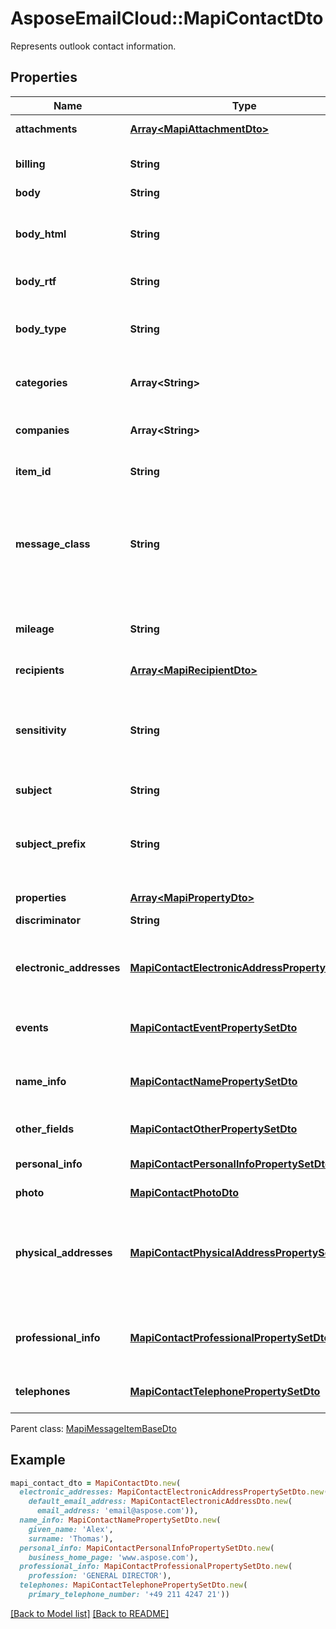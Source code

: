# AsposeEmailCloud::MapiContactDto

Represents outlook contact information.             

## Properties
Name | Type | Description | Notes
---- | ---- | ----------- | -----
**attachments** |[**Array&lt;MapiAttachmentDto&gt;**](MapiAttachmentDto.md) | Message item attachments.              | [optional] 
**billing** |**String** | Billing information associated with an item.              | [optional] 
**body** |**String** | Message text.              | [optional] 
**body_html** |**String** | Gets the BodyRtf of the message converted to HTML, if present, otherwise an empty string.              | [optional] 
**body_rtf** |**String** | RTF formatted message text.              | [optional] 
**body_type** |**String** | The content type of message body. Enum, available values: PlainText, Html, Rtf | 
**categories** |**Array&lt;String&gt;** | Contains keywords or categories for the message object.              | [optional] 
**companies** |**Array&lt;String&gt;** | Contains the names of the companies that are associated with an item.              | [optional] 
**item_id** |**String** | The item id, uses with a server.              | [optional] 
**message_class** |**String** | Case-sensitive string that identifies the sender-defined message class, such as IPM.Note. The message class specifies the type, purpose, or content of the message.              | [optional] 
**mileage** |**String** | Contains the mileage information that is associated with an item.              | [optional] 
**recipients** |[**Array&lt;MapiRecipientDto&gt;**](MapiRecipientDto.md) | Recipients of the message.              | [optional] 
**sensitivity** |**String** | Contains values that indicate the message sensitivity. Enum, available values: None, Personal, Private, CompanyConfidential | 
**subject** |**String** | Subject of the message.              | [optional] 
**subject_prefix** |**String** | Subject prefix that typically indicates some action on a message, such as \"FW: \" for forwarding.              | [optional] 
**properties** |[**Array&lt;MapiPropertyDto&gt;**](MapiPropertyDto.md) | List of MAPI properties              | [optional] 
**discriminator** |**String** |  | 
**electronic_addresses** |[**MapiContactElectronicAddressPropertySetDto**](MapiContactElectronicAddressPropertySetDto.md) | Specify properties for up to three different e-mail addresses and three different fax addresses.              | [optional] 
**events** |[**MapiContactEventPropertySetDto**](MapiContactEventPropertySetDto.md) | Specify events associated with a contact.              | [optional] 
**name_info** |[**MapiContactNamePropertySetDto**](MapiContactNamePropertySetDto.md) | The properties are used to specify the name of the person represented by the contact.              | [optional] 
**other_fields** |[**MapiContactOtherPropertySetDto**](MapiContactOtherPropertySetDto.md) | Specify other fields of contact.              | [optional] 
**personal_info** |[**MapiContactPersonalInfoPropertySetDto**](MapiContactPersonalInfoPropertySetDto.md) | Specify other additional contact information.              | [optional] 
**photo** |[**MapiContactPhotoDto**](MapiContactPhotoDto.md) | Contact photo.              | [optional] 
**physical_addresses** |[**MapiContactPhysicalAddressPropertySetDto**](MapiContactPhysicalAddressPropertySetDto.md) | Specify three physical addresses: Home Address, Work Address, and Other Address. One of the addresses can be marked as the Mailing Address.              | [optional] 
**professional_info** |[**MapiContactProfessionalPropertySetDto**](MapiContactProfessionalPropertySetDto.md) | Properties are used to store professional details for the person represented by the contact.              | [optional] 
**telephones** |[**MapiContactTelephonePropertySetDto**](MapiContactTelephonePropertySetDto.md) | Specify telephone numbers for the contact.              | [optional] 

Parent class: [MapiMessageItemBaseDto](MapiMessageItemBaseDto.md)


## Example
```ruby
mapi_contact_dto = MapiContactDto.new(
  electronic_addresses: MapiContactElectronicAddressPropertySetDto.new(
    default_email_address: MapiContactElectronicAddressDto.new(
      email_address: 'email@aspose.com')),
  name_info: MapiContactNamePropertySetDto.new(
    given_name: 'Alex',
    surname: 'Thomas'),
  personal_info: MapiContactPersonalInfoPropertySetDto.new(
    business_home_page: 'www.aspose.com'),
  professional_info: MapiContactProfessionalPropertySetDto.new(
    profession: 'GENERAL DIRECTOR'),
  telephones: MapiContactTelephonePropertySetDto.new(
    primary_telephone_number: '+49 211 4247 21'))
```


[[Back to Model list]](Models.md) [[Back to README]](README.md)
